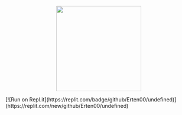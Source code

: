<p align="center">
<img class="center" src="https://media.giphy.com/media/M9gbBd9nbDrOTu1Mqx/giphy.gif" width="230">
</p>
[![Run on Repl.it](https://replit.com/badge/github/Erten00/undefined)](https://replit.com/new/github/Erten00/undefined)